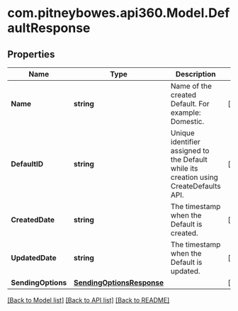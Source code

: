 # com.pitneybowes.api360.Model.DefaultResponse

## Properties

Name | Type | Description | Notes
------------ | ------------- | ------------- | -------------
**Name** | **string** | Name of the created Default. For example: Domestic. | [optional] 
**DefaultID** | **string** | Unique identifier assigned to the Default while its creation using CreateDefaults API. | [optional] 
**CreatedDate** | **string** | The timestamp when the Default is created. | [optional] 
**UpdatedDate** | **string** | The timestamp when the Default is updated. | [optional] 
**SendingOptions** | [**SendingOptionsResponse**](SendingOptionsResponse.md) |  | [optional] 

[[Back to Model list]](../README.md#documentation-for-models) [[Back to API list]](../README.md#documentation-for-api-endpoints) [[Back to README]](../README.md)

